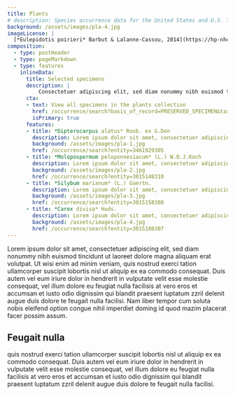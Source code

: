 ```yaml
---
title: Plants
# description: Species occurrence data for the United States and U.S. Territories.
background: /assets/images/pla-4.jpg
imageLicense: |
  [*Eulepidotis poirieri* Barbut & Lalanne-Cassou, 2014](https://hp-nhc-template.gbif-staging.org/occurrence/search?entity=1020747701) Collected in French Guiana, Marion DEPRAETERE licensed under [CC-BY-4.0](http://creativecommons.org/licenses/by-nc-nd/4.0)
composition:
  - type: postHeader
  - type: pageMarkdown
  - type: features
    inlineData:
      title: Selected specimens
      description: |
          Consectetuer adipiscing elit, sed diam nonummy nibh euismod tincidunt ut laoreet dolore magna aliquam erat volutpat. 
      cta:
      - text: View all specimens in the plants collection
        href: /occurrence/search?basis_of_record=PRESERVED_SPECIMEN&taxon_key=797
        isPrimary: true
      features: 
      - title: *Dipterocarpus alatus* Roxb. ex G.Don
        description: Lorem ipsum dolor sit amet, consectetuer adipiscing elit, sed diam nonummy nibh euismod.
        background: /assets/images/pla-1.jpg 
        href: /occurrence/search?entity=3461929305
      - title: *Molopospermum peloponnesiacum* (L.) W.D.J.Koch
        description: Lorem ipsum dolor sit amet, consectetuer adipiscing elit, sed diam nonummy nibh euismod.
        background: /assets/images/pla-2.jpg
        href: /occurrence/search?entity=3015148310
      - title: *Silybum marianum* (L.) Gaertn.
        description: Lorem ipsum dolor sit amet, consectetuer adipiscing elit, sed diam nonummy nibh euismod.
        background: /assets/images/pla-3.jpg
        href: /occurrence/search?entity=3015158308
      - title: *Carex divisa* Huds.
        description: Lorem ipsum dolor sit amet, consectetuer adipiscing elit, sed diam nonummy nibh euismod.
        background: /assets/images/pla-4.jpg
        href: /occurrence/search?entity=3015180307
---
```


Lorem ipsum dolor sit amet, consectetuer adipiscing elit, sed diam nonummy nibh euismod tincidunt ut laoreet dolore magna aliquam erat volutpat. Ut wisi enim ad minim veniam, quis nostrud exerci tation ullamcorper suscipit lobortis nisl ut aliquip ex ea commodo consequat. Duis autem vel eum iriure dolor in hendrerit in vulputate velit esse molestie consequat, vel illum dolore eu feugiat nulla facilisis at vero eros et accumsan et iusto odio dignissim qui blandit praesent luptatum zzril delenit augue duis dolore te feugait nulla facilisi. Nam liber tempor cum soluta nobis eleifend option congue nihil imperdiet doming id quod mazim placerat facer possim assum. 

## Feugait nulla
quis nostrud exerci tation ullamcorper suscipit lobortis nisl ut aliquip ex ea commodo consequat. Duis autem vel eum iriure dolor in hendrerit in vulputate velit esse molestie consequat, vel illum dolore eu feugiat nulla facilisis at vero eros et accumsan et iusto odio dignissim qui blandit praesent luptatum zzril delenit augue duis dolore te feugait nulla facilisi.
